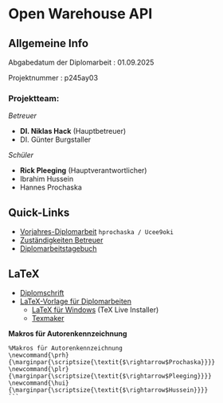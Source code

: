 # Open Warehouse API

## Allgemeine Info

Abgabedatum der Diplomarbeit : 01.09.2025

Projektnummer : p245ay03

### Projektteam:

*Betreuer*
*  **DI. Niklas Hack** (Hauptbetreuer)
*  DI. Günter Burgstaller
  
*Schüler*
* **Rick Pleeging** (Hauptverantwortlicher)
* Ibrahim Hussein
* Hannes Prochaska
## Quick-Links

* [Vorjahres-Diplomarbeit](http://trac.d474base.eu/p225c01/wiki) `hprochaska / Ucee9oki`
* [Zuständigkeiten Betreuer](./Betreuung/betreuung.md)
* [Diplomarbeitstagebuch](./DATB/Diplomarbeitstagebuch.md)

## LaTeX
* [Diplomschrift](Diplomschrift/_Diplomarbeit.pdf)
* [LaTeX-Vorlage für Diplomarbeiten](https://github.com/GuenterBurgstaller/Diplomarbeitsvorlage)
  * [LaTeX für Windows](https://mirror.ctan.org/systems/texlive/tlnet/install-tl-windows.exe) (TeX Live Installer)
  * [Texmaker](https://www.xm1math.net/texmaker/)

**Makros für Autorenkennzeichnung**

````
%Makros für Autorenkennzeichnung
\newcommand{\prh}{\marginpar{\scriptsize{\textit{$\rightarrow$Prochaska}}}}
\newcommand{\plr}{\marginpar{\scriptsize{\textit{$\rightarrow$Pleeging}}}}
\newcommand{\hui}{\marginpar{\scriptsize{\textit{$\rightarrow$Hussein}}}}
```
